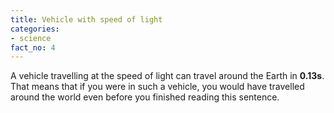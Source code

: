 ```yaml
---
title: Vehicle with speed of light
categories:
- science
fact_no: 4
---
```


A vehicle travelling at the speed of light can travel around the Earth in **0.13s**. That means that if you were in such a vehicle, you would have travelled around the world even before you finished reading this sentence. 